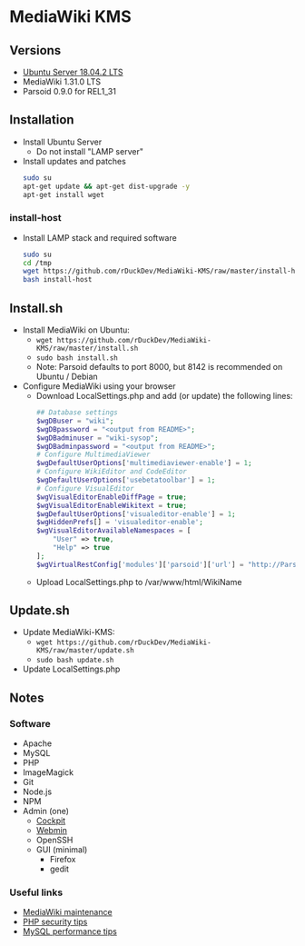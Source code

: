 # MediaWiki KMS

## Versions

* [Ubuntu Server 18.04.2 LTS](https://www.ubuntu.com/download/server)
* MediaWiki 1.31.0 LTS
* Parsoid 0.9.0 for REL1_31

## Installation

* Install Ubuntu Server
  * Do not install "LAMP server"
* Install updates and patches
  ```bash
  sudo su
  apt-get update && apt-get dist-upgrade -y
  apt-get install wget
  ```

### install-host

* Install LAMP stack and required software
  ```bash
  sudo su
  cd /tmp
  wget https://github.com/rDuckDev/MediaWiki-KMS/raw/master/install-host
  bash install-host
  ```

## Install.sh

* Install MediaWiki on Ubuntu:
  * `wget https://github.com/rDuckDev/MediaWiki-KMS/raw/master/install.sh`
  * `sudo bash install.sh`
  * Note: Parsoid defaults to port 8000, but 8142 is recommended on Ubuntu / Debian
* Configure MediaWiki using your browser
  * Download LocalSettings.php and add (or update) the following lines:
    ```php
    ## Database settings
    $wgDBuser = "wiki";
    $wgDBpassword = "<output from README>";
    $wgDBadminuser = "wiki-sysop";
    $wgDBadminpassword = "<output from README>";
    # Configure MultimediaViewer
    $wgDefaultUserOptions['multimediaviewer-enable'] = 1;
    # Configure WikiEditor and CodeEditor
    $wgDefaultUserOptions['usebetatoolbar'] = 1;
    # Configure VisualEditor
    $wgVisualEditorEnableDiffPage = true;
    $wgVisualEditorEnableWikitext = true;
    $wgDefaultUserOptions['visualeditor-enable'] = 1;
    $wgHiddenPrefs[] = 'visualeditor-enable';
    $wgVisualEditorAvailableNamespaces = [
        "User" => true,
        "Help" => true
    ];
    $wgVirtualRestConfig['modules']['parsoid']['url'] = "http://ParsoidURL:8142";
    ```
  * Upload LocalSettings.php to /var/www/html/WikiName

## Update.sh

* Update MediaWiki-KMS:
  * `wget https://github.com/rDuckDev/MediaWiki-KMS/raw/master/update.sh`
  * `sudo bash update.sh`
* Update LocalSettings.php

## Notes

### Software

* Apache
* MySQL
* PHP
* ImageMagick
* Git
* Node.js
* NPM
* Admin (one)
  * [Cockpit](http://cockpit-project.org/)
  * [Webmin](https://doxfer.webmin.com/Webmin/Main_Page)
  * OpenSSH
  * GUI (minimal)
    * Firefox
    * gedit

### Useful links

* [MediaWiki maintenance](https://doc.wikimedia.org/mediawiki-core/master/php/group__Maintenance.html)
* [PHP security tips](https://www.cyberciti.biz/tips/php-security-best-practices-tutorial.html)
* [MySQL performance tips](https://www.percona.com/blog/2014/01/28/10-mysql-performance-tuning-settings-after-installation/)
